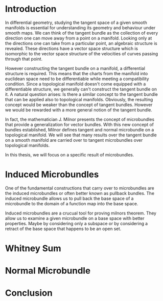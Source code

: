 # Introduction
In differential geometry, studying the tangent space of a given smooth manifolds
is essential for understanding its geometry and behaviour under smooth maps.
We can think of the tangent bundle as the collection of every direction one can move away from a point on a manifold.
Looking only at the directions one can take from a particular point,
an algebraic structure is revealed.
These directions have a vector space structure which is isomorphic to the
vector space structure of the velocities of curves passing through that point.

However constructing the tangent bundle on a manifold, a differential structure is required. This means that the charts from the manifold into euclidean space need to be differentiable while meeting a compatibility condition.
Since a topological manifold doesn't come equipped with a differentiable structure, we generally can't construct the tangent bundle on it.
A natural question arises: Is there a similar concept to the tangent bundle that can be applied also to topological manifolds.
Obviously, the resulting concept would be weaker than the concept of tangent bundles. However we would be rewarded with a more general notion of the tangent bundle.

In fact, the mathematician J. Milnor presents the concept of microbundles that
provide a generalization for vector bundles.
With this new concept of bundles established, Milnor defines tangent and normal microbundle on a topological manifold.
We will see that many results over the tangent bundle on a smooth manifold are carried over to tangent microbundles over topological manifolds.

In this thesis, we will focus on a specific result of microbundles.
# Induced Microbundles
One of the fundamental constructions that carry over to microbundles are the induced microbundles or often better known as pullback bundles.
The induced microbundle allows us to pull back the base space of a microbundle
to the domain of a function map into the base space.

Induced microbundles are a crucual tool for proving milnors theorem.
They allow us to examine a given microbundle on a base space with better properties.
Maybe by considering only a subspace or by considering a retract of the base space that happens to be an open set. 
# Whitney Sum
# Normal Microbundle
# Conclusion
